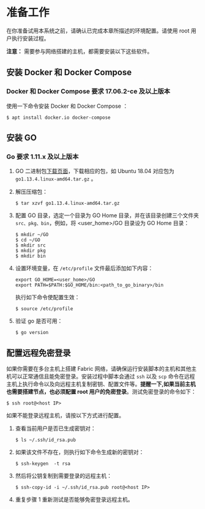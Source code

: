 # 准备工作

在你准备试用本系统之前，请确认已完成本章所描述的环境配置。请使用 root 用户执行安装过程。

**注意：** 需要参与网络搭建的主机，都需要安装以下这些软件。

## 安装 Docker 和 Docker Compose

### Docker 和 Docker Compose 要求 17.06.2-ce 及以上版本

使用一下命令安装 Docker 和 Docker Compose ：
```
$ apt install docker.io docker-compose
```

## 安装 GO

### Go 要求 1.11.x 及以上版本

1. GO 二进制包[下载页面](https://golang.org/dl/)，下载相应的包，如 Ubuntu 18.04 对应包为 `go1.13.4.linux-amd64.tar.gz` 。

2. 解压压缩包：

    ```shell
    $ tar xzvf go1.13.4.linux-amd64.tar.gz
    ```

3. 配置 GO 目录，选定一个目录为 GO Home 目录，并在该目录创建三个文件夹 `src、pkg、bin`，例如，将 <user_home>/GO 目录设为 GO Home 目录：
  
    ```shell
    $ mkdir ~/GO
    $ cd ~/GO
    $ mkdir src
    $ mkdir pkg
    $ mkdir bin
    ```

4. 设置环境变量，在 `/etc/profile` 文件最后添加如下内容：

    ```
    export GO_HOME=<user_home>/GO
    export PATH=$PATH:$GO_HOME/bin:<path_to_go_binary>/bin
    ```

    执行如下命令使配置生效：
    
    ```shell
    $ source /etc/profile
    ```

5. 验证 go 是否可用：
    
    ```shell
    $ go version
    ```

## 配置远程免密登录

如果你需要在多台主机上搭建 Fabric 网络，请确保运行安装脚本的主机和其他主机可以正常通信且能免密登录。安装过程中脚本会通过 `ssh` 以及 `scp` 命令在远程主机上执行命令以及向远程主机复制密钥、配置文件等。**提醒一下,如果当前主机也需要搭建节点，也必须配置 root 用户的免密登录**。测试免密登录的命令如下：

```shell
$ ssh root@<host IP>
```

如果不能登录远程主机，请按以下方式进行配置。

1. 查看当前用户是否已生成密钥对：

    ```shell
    $ ls ~/.ssh/id_rsa.pub
    ```

2. 如果该文件不存在，则执行如下命令生成新的密钥对：

    ```shell
    $ ssh-keygen  -t rsa
    ```

3. 然后将公钥复制到需要登录的远程主机：

    ```shell
    $ ssh-copy-id -i ~/.ssh/id_rsa.pub root@<host IP>
    ```

4. 重复步骤 1 重新测试是否能够免密登录远程主机。